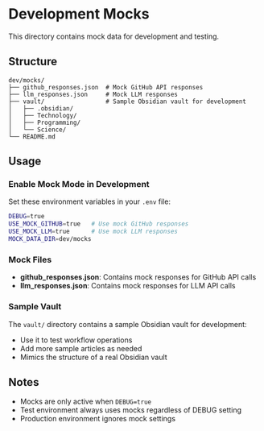 # Development Mocks

This directory contains mock data for development and testing.

## Structure

```
dev/mocks/
├── github_responses.json  # Mock GitHub API responses
├── llm_responses.json     # Mock LLM responses
├── vault/                 # Sample Obsidian vault for development
│   ├── .obsidian/
│   ├── Technology/
│   ├── Programming/
│   └── Science/
└── README.md
```

## Usage

### Enable Mock Mode in Development

Set these environment variables in your `.env` file:

```bash
DEBUG=true
USE_MOCK_GITHUB=true   # Use mock GitHub responses
USE_MOCK_LLM=true      # Use mock LLM responses
MOCK_DATA_DIR=dev/mocks
```

### Mock Files

- **github_responses.json**: Contains mock responses for GitHub API calls
- **llm_responses.json**: Contains mock responses for LLM API calls

### Sample Vault

The `vault/` directory contains a sample Obsidian vault for development:
- Use it to test workflow operations
- Add more sample articles as needed
- Mimics the structure of a real Obsidian vault

## Notes

- Mocks are only active when `DEBUG=true`
- Test environment always uses mocks regardless of DEBUG setting
- Production environment ignores mock settings
